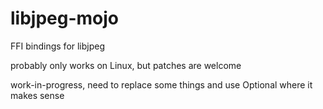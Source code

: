 # libjpeg-mojo
FFI bindings for libjpeg

probably only works on Linux, but patches are welcome

work-in-progress, need to replace some things and use Optional where it makes sense
